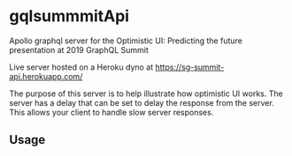 # gqlsummmitApi
Apollo graphql server for the Optimistic UI: Predicting the future presentation at 2019 GraphQL Summit

Live server hosted on a Heroku dyno at  https://sg-summit-api.herokuapp.com/

The purpose of this server is to help illustrate how optimistic UI works. The server has a delay that can be set to delay the response from the server. This allows your client to handle slow server responses. 

## Usage

